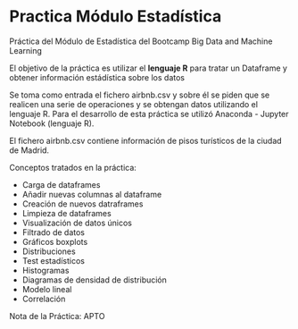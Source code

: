 # Practica Módulo Estadística
Práctica del Módulo de Estadística del Bootcamp Big Data and Machine Learning

El objetivo de la práctica es utilizar el **lenguaje R** para tratar un Dataframe y obtener información estádística sobre los datos

Se toma como entrada el fichero airbnb.csv y sobre él se piden que se realicen una serie de operaciones y se obtengan datos utilizando el lenguaje R. Para el desarrollo de esta práctica se utilizó Anaconda - Jupyter Notebook (lenguaje R).

El fichero airbnb.csv contiene información de pisos turísticos de la ciudad de Madrid.

Conceptos tratados en la práctica:

- Carga de dataframes
- Añadir nuevas columnas al dataframe
- Creación de nuevos datraframes
- Limpieza de dataframes
- Visualización de datos únicos
- Filtrado de datos
- Gráficos boxplots
- Distribuciones
- Test estadísticos
- Histogramas
- Diagramas de densidad de distribución
- Modelo lineal
- Correlación

Nota de la Práctica: APTO
